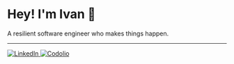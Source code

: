 # Hey! I'm Ivan 👋

A resilient software engineer who makes things happen.

---

<p align="left">
  <a href="https://www.linkedin.com/in/ivanbravodev/">
    <img src="https://img.shields.io/badge/LinkedIn-0a66c2?style=for-the-badge&logo=readme&logoColor=white" alt="LinkedIn" />
  </a>
  <a href="https://codolio.com/profile/ibgrinds">
    <img src="https://img.shields.io/badge/Codolio-fdae41?style=for-the-badge&logo=codeforces&logoColor=white" alt="Codolio" />
  </a>
</p>


